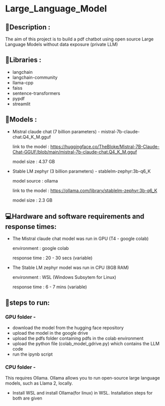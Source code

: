 # Large_Language_Model
## :dart:Description :

The aim of this project is to build a pdf chatbot using open source Large Language Models without data exposure (private LLM)

## :crystal_ball:Libraries :
* langchain
* langchain-community
* llama-cpp
* faiss
* sentence-transformers
* pypdf
* streamlit

## :gem:Models :
* Mistral claude chat (7 billion parameters) - mistral-7b-claude-chat.Q4_K_M.gguf
  
  link to the model : https://huggingface.co/TheBloke/Mistral-7B-Claude-Chat-GGUF/blob/main/mistral-7b-claude-chat.Q4_K_M.gguf
  
  model size : 4.37 GB

* Stable LM zephyr (3 billion parameters) - stablelm-zephyr:3b-q6_K
  
  model source : ollama
  
  link to the model :  https://ollama.com/library/stablelm-zephyr:3b-q6_K
  
  model size : 2.3 GB

## :computer:Hardware and software requirements and response times:
* The Mistral claude chat model was run in GPU (T4 - google colab)

  environment : google colab

  response time : 20 - 30 secs (variable)

* The Stable LM zephyr model was run in CPU (8GB RAM)

  environment : WSL (Windows Subsytem for Linux)

  response time : 6 - 7 mins (variable)

## :book:steps to run:
### GPU folder -
  
  * download the model from the hugging face repository
  * upload the model in the google drive
  * upload the pdfs folder containing pdfs in the colab environment
  * upload the python file (colab_model_gdrive.py) which contains the LLM code
  * run the ipynb script

###  CPU folder - 

This requires Ollama. Ollama allows you to run open-source large language models, such as Llama 2, locally.

  * Install WSL and install Ollama(for linux) in WSL. Installation steps for both are given 




    

  

  

  
  

